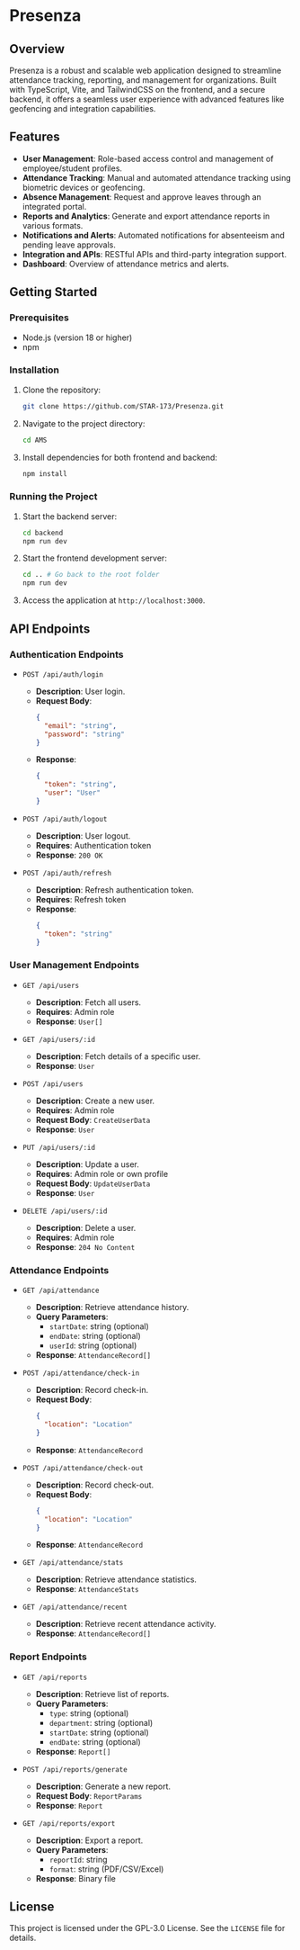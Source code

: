 # Presenza 

## Overview
Presenza is a robust and scalable web application designed to streamline attendance tracking, reporting, and management for organizations. Built with TypeScript, Vite, and TailwindCSS on the frontend, and a secure backend, it offers a seamless user experience with advanced features like geofencing and integration capabilities.

## Features
- **User Management**: Role-based access control and management of employee/student profiles.
- **Attendance Tracking**: Manual and automated attendance tracking using biometric devices or geofencing.
- **Absence Management**: Request and approve leaves through an integrated portal.
- **Reports and Analytics**: Generate and export attendance reports in various formats.
- **Notifications and Alerts**: Automated notifications for absenteeism and pending leave approvals.
- **Integration and APIs**: RESTful APIs and third-party integration support.
- **Dashboard**: Overview of attendance metrics and alerts.

## Getting Started

### Prerequisites
- Node.js (version 18 or higher)
- npm

### Installation
1. Clone the repository:
   ```bash
   git clone https://github.com/STAR-173/Presenza.git
   ```
2. Navigate to the project directory:
   ```bash
   cd AMS
   ```
3. Install dependencies for both frontend and backend:
   ```bash
   npm install
   ```

### Running the Project
1. Start the backend server:
   ```bash
   cd backend
   npm run dev
   ```
2. Start the frontend development server:
   ```bash
   cd .. # Go back to the root folder
   npm run dev
   ```
3. Access the application at `http://localhost:3000`.

## API Endpoints

### Authentication Endpoints
- `POST /api/auth/login`
  - **Description**: User login.
  - **Request Body**:
    ```json
    {
      "email": "string",
      "password": "string"
    }
    ```
  - **Response**:
    ```json
    {
      "token": "string",
      "user": "User"
    }
    ```

- `POST /api/auth/logout`
  - **Description**: User logout.
  - **Requires**: Authentication token
  - **Response**: `200 OK`

- `POST /api/auth/refresh`
  - **Description**: Refresh authentication token.
  - **Requires**: Refresh token
  - **Response**:
    ```json
    {
      "token": "string"
    }
    ```

### User Management Endpoints
- `GET /api/users`
  - **Description**: Fetch all users.
  - **Requires**: Admin role
  - **Response**: `User[]`

- `GET /api/users/:id`
  - **Description**: Fetch details of a specific user.
  - **Response**: `User`

- `POST /api/users`
  - **Description**: Create a new user.
  - **Requires**: Admin role
  - **Request Body**: `CreateUserData`
  - **Response**: `User`

- `PUT /api/users/:id`
  - **Description**: Update a user.
  - **Requires**: Admin role or own profile
  - **Request Body**: `UpdateUserData`
  - **Response**: `User`

- `DELETE /api/users/:id`
  - **Description**: Delete a user.
  - **Requires**: Admin role
  - **Response**: `204 No Content`

### Attendance Endpoints
- `GET /api/attendance`
  - **Description**: Retrieve attendance history.
  - **Query Parameters**:
    - `startDate`: string (optional)
    - `endDate`: string (optional)
    - `userId`: string (optional)
  - **Response**: `AttendanceRecord[]`

- `POST /api/attendance/check-in`
  - **Description**: Record check-in.
  - **Request Body**:
    ```json
    {
      "location": "Location"
    }
    ```
  - **Response**: `AttendanceRecord`

- `POST /api/attendance/check-out`
  - **Description**: Record check-out.
  - **Request Body**:
    ```json
    {
      "location": "Location"
    }
    ```
  - **Response**: `AttendanceRecord`

- `GET /api/attendance/stats`
  - **Description**: Retrieve attendance statistics.
  - **Response**: `AttendanceStats`

- `GET /api/attendance/recent`
  - **Description**: Retrieve recent attendance activity.
  - **Response**: `AttendanceRecord[]`

### Report Endpoints
- `GET /api/reports`
  - **Description**: Retrieve list of reports.
  - **Query Parameters**:
    - `type`: string (optional)
    - `department`: string (optional)
    - `startDate`: string (optional)
    - `endDate`: string (optional)
  - **Response**: `Report[]`

- `POST /api/reports/generate`
  - **Description**: Generate a new report.
  - **Request Body**: `ReportParams`
  - **Response**: `Report`

- `GET /api/reports/export`
  - **Description**: Export a report.
  - **Query Parameters**:
    - `reportId`: string
    - `format`: string (PDF/CSV/Excel)
  - **Response**: Binary file

## License
This project is licensed under the GPL-3.0 License. See the `LICENSE` file for details.

